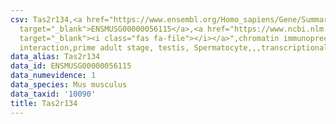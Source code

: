 ```yaml
---
csv: Tas2r134,<a href="https://www.ensembl.org/Homo_sapiens/Gene/Summary?db=core;g=ENSMUSG00000056115"
  target="_blank">ENSMUSG00000056115</a>,<a href="https://www.ncbi.nlm.nih.gov/pubmed/25450459"
  target="_blank"><i class="fas fa-file"></i></a>",chromatin immunoprecipitation assay,direct
  interaction,prime adult stage, testis, Spermatocyte,,,transcriptional regulation,
data_alias: Tas2r134
data_id: ENSMUSG00000056115
data_numevidence: 1
data_species: Mus musculus
data_taxid: '10090'
title: Tas2r134
---
```

